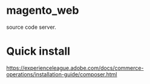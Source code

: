 # magento_web
source code server. 
# Quick install
https://experienceleague.adobe.com/docs/commerce-operations/installation-guide/composer.html
